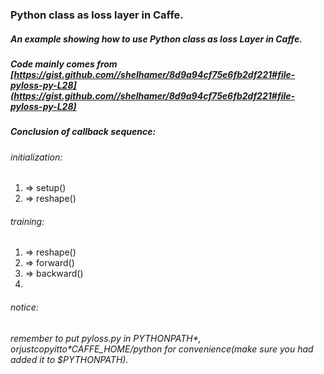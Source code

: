 ### Python class as loss layer in Caffe.
##### An example showing how to use Python class as loss Layer in Caffe.
##### Code mainly comes from [https://gist.github.com//shelhamer/8d9a94cf75e6fb2df221#file-pyloss-py-L28](https://gist.github.com//shelhamer/8d9a94cf75e6fb2df221#file-pyloss-py-L28)


##### Conclusion of callback sequence:

###### initialization:

1. =>  setup()
2. =>  reshape()

###### training:
1. =>  reshape()
2. =>  forward()
3. =>  backward()
4. 

###### notice:
###### remember to put *pyloss.py* in *$PYTHONPATH*, or just copy it to *$CAFFE_HOME/python* for convenience(make sure you had added it to *$PYTHONPATH*).

